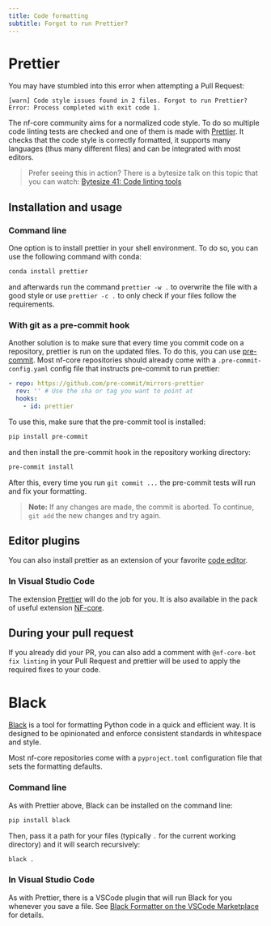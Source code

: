```yaml
---
title: Code formatting
subtitle: Forgot to run Prettier?
---
```


# Prettier

You may have stumbled into this error when attempting a Pull Request:

```
[warn] Code style issues found in 2 files. Forgot to run Prettier?
Error: Process completed with exit code 1.
```

The nf-core community aims for a normalized code style.
To do so multiple code linting tests are checked and one of them is made with [Prettier](https://prettier.io/).
It checks that the code style is correctly formatted, it supports many languages (thus many different files) and can be integrated with most editors.

> Prefer seeing this in action? There is a bytesize talk on this topic that you can watch: [Bytesize 41: Code linting tools](https://nf-co.re/events/2022/bytesize-41-prettier)

## Installation and usage

### Command line

One option is to install prettier in your shell environment.
To do so, you can use the following command with conda:

```bash
conda install prettier
```

and afterwards run the command `prettier -w .` to overwrite the file with a good style or use `prettier -c .` to only check if your files follow the requirements.

### With git as a pre-commit hook

Another solution is to make sure that every time you commit code on a repository, prettier is run on the updated files.
To do this, you can use [pre-commit](https://pre-commit.com/).
Most nf-core repositories should already come with a `.pre-commit-config.yaml` config file that instructs pre-commit to run prettier:

```yaml
- repo: https://github.com/pre-commit/mirrors-prettier
  rev: '' # Use the sha or tag you want to point at
  hooks:
    - id: prettier
```

To use this, make sure that the pre-commit tool is installed:

```bash
pip install pre-commit
```

and then install the pre-commit hook in the repository working directory:

```bash
pre-commit install
```

After this, every time you run `git commit ...` the pre-commit tests will run and fix your formatting.

> **Note:**
> If any changes are made, the commit is aborted.
> To continue, `git add` the new changes and try again.

## Editor plugins

You can also install prettier as an extension of your favorite [code editor](https://prettier.io/docs/en/editors.html).

### In Visual Studio Code

The extension [Prettier](https://marketplace.visualstudio.com/items?itemName=esbenp.prettier-vscode) will do the job for you. It is also available in the pack of useful extension [NF-core](https://marketplace.visualstudio.com/items?itemName=nf-core.nf-core-extensionpack).

## During your pull request

If you already did your PR, you can also add a comment with `@nf-core-bot fix linting` in your Pull Request and prettier will be used to apply the required fixes to your code.

# Black

[Black](https://black.readthedocs.io/) is a tool for formatting Python code in a quick and efficient way.
It is designed to be opinionated and enforce consistent standards in whitespace and style.

Most nf-core repositories come with a `pyproject.toml` configuration file that sets the formatting defaults.

### Command line

As with Prettier above, Black can be installed on the command line:

```bash
pip install black
```

Then, pass it a path for your files (typically `.` for the current working directory) and it will search recursively:

```bash
black .
```

### In Visual Studio Code

As with Prettier, there is a VSCode plugin that will run Black for you whenever you save a file. See [Black Formatter on the VSCode Marketplace](https://marketplace.visualstudio.com/items?itemName=ms-python.black-formatter) for details.
